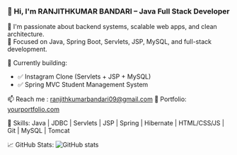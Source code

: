 ### 👋 Hi, I'm RANJITHKUMAR BANDARI – Java Full Stack Developer

🚀 I'm passionate about backend systems, scalable web apps, and clean architecture.  
🎯 Focused on Java, Spring Boot, Servlets, JSP, MySQL, and full-stack development.

💼 Currently building:  
- ✅ Instagram Clone (Servlets + JSP + MySQL)  
- ✅ Spring MVC Student Management System

📫 Reach me : ranjithkumarbandari09@gmail.com 
🔗 Portfolio: [yourportfolio.com](https://yourportfolio.com)

🧰 Skills: Java | JDBC | Servlets | JSP | Spring | Hibernate | HTML/CSS/JS | Git | MySQL | Tomcat

📈 GitHub Stats:
![GitHub stats](https://github-readme-stats.vercel.app/api?username=Ranjithkumarbandari&show_icons=true&theme=tokyonight)
